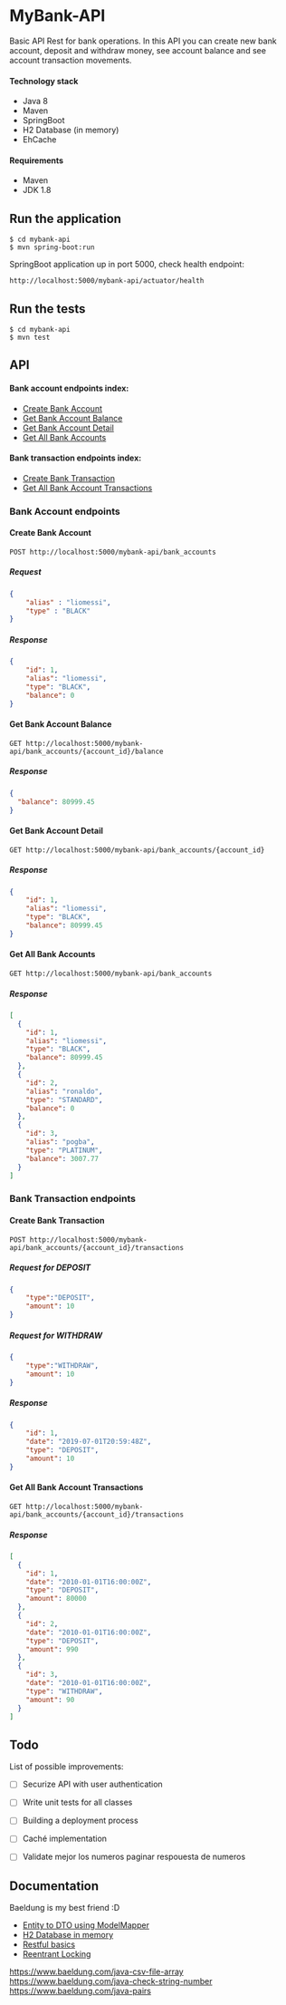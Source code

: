 # MyBank-API

Basic API Rest for bank operations.
In this API you can create new bank account, deposit and withdraw money, see account balance and see account transaction movements. 

#### Technology stack

- Java 8
- Maven
- SpringBoot
- H2 Database (in memory)
- EhCache

#### Requirements

- Maven
- JDK 1.8

## Run the application

```
$ cd mybank-api
$ mvn spring-boot:run
```
SpringBoot application up in port 5000, check health endpoint:

```
http://localhost:5000/mybank-api/actuator/health
```

## Run the tests

```
$ cd mybank-api
$ mvn test
```


## API

#### Bank account endpoints index:

  - [Create Bank Account](#create_bank_account)
  - [Get Bank Account Balance](#get_bank_account_balance)
  - [Get Bank Account Detail](#get_bank_account_detail)
  - [Get All Bank Accounts](#get_all_bank_accounts)
  
#### Bank transaction endpoints index:
  - [Create Bank Transaction](#create_bank_transaction)
  - [Get All Bank Account Transactions](#get_all_bank_account_transactions)


### Bank Account endpoints

<a name="create_bank_account"></a>
#### Create Bank Account

    POST http://localhost:5000/mybank-api/bank_accounts
    
##### Request

``` json
{
    "alias" : "liomessi",
    "type" : "BLACK"
}
```

##### Response

``` json
{
    "id": 1,
    "alias": "liomessi",
    "type": "BLACK",
    "balance": 0
}
```

<a name="get_bank_account_balance"></a>
#### Get Bank Account Balance

    GET http://localhost:5000/mybank-api/bank_accounts/{account_id}/balance
    
##### Response

``` json
{
  "balance": 80999.45
}
```

<a name="get_bank_account_detail"></a>
#### Get Bank Account Detail

    GET http://localhost:5000/mybank-api/bank_accounts/{account_id}
    
##### Response

``` json
{
    "id": 1,
    "alias": "liomessi",
    "type": "BLACK",
    "balance": 80999.45
}
```

<a name="get_all_bank_accounts"></a>
#### Get All Bank Accounts

    GET http://localhost:5000/mybank-api/bank_accounts
    
##### Response

``` json
[
  {
    "id": 1,
    "alias": "liomessi",
    "type": "BLACK",
    "balance": 80999.45
  },
  {
    "id": 2,
    "alias": "ronaldo",
    "type": "STANDARD",
    "balance": 0
  },
  {
    "id": 3,
    "alias": "pogba",
    "type": "PLATINUM",
    "balance": 3007.77
  }
]
```

### Bank Transaction endpoints

<a name="create_bank_transaction"></a>
#### Create Bank Transaction

    POST http://localhost:5000/mybank-api/bank_accounts/{account_id}/transactions
    
##### Request for DEPOSIT

``` json
{
	"type":"DEPOSIT",
	"amount": 10
}
```

##### Request for WITHDRAW

``` json
{
	"type":"WITHDRAW",
	"amount": 10
}
```

##### Response

``` json
{
    "id": 1,
    "date": "2019-07-01T20:59:48Z",
    "type": "DEPOSIT",
    "amount": 10
}
```

<a name="get_all_bank_account_transactions"></a>
#### Get All Bank Account Transactions

    GET http://localhost:5000/mybank-api/bank_accounts/{account_id}/transactions
    
##### Response

``` json
[
  {
    "id": 1,
    "date": "2010-01-01T16:00:00Z",
    "type": "DEPOSIT",
    "amount": 80000
  },
  {
    "id": 2,
    "date": "2010-01-01T16:00:00Z",
    "type": "DEPOSIT",
    "amount": 990
  },
  {
    "id": 3,
    "date": "2010-01-01T16:00:00Z",
    "type": "WITHDRAW",
    "amount": 90
  }
]
```

## Todo

List of possible improvements:

- [ ] Securize API with user authentication
- [ ] Write unit tests for all classes
- [ ] Building a deployment process
- [ ] Caché implementation
- [ ] Validate mejor los numeros
paginar respouesta de numeros


## Documentation

Baeldung is my best friend :D

- [Entity to DTO using ModelMapper](https://www.baeldung.com/entity-to-and-from-dto-for-a-java-spring-application)
- [H2 Database in memory](https://www.baeldung.com/spring-boot-h2-database)
- [Restful basics](https://www.baeldung.com/building-a-restful-web-service-with-spring-and-java-based-configuration)
- [Reentrant Locking](https://www.baeldung.com/java-concurrent-locks)

https://www.baeldung.com/java-csv-file-array
https://www.baeldung.com/java-check-string-number
https://www.baeldung.com/java-pairs